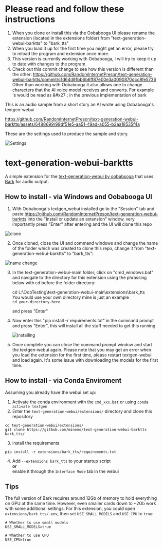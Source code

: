 # Please read and follow these instructions
1. When you clone or install this via the Oobabooga UI please rename the extension (located in the extensions folder) from "text-generation-webui-barktts" to "bark_tts"
2. When you load it up for the first time you might get an error, please try to reload the program and extension once more.
3. This version is currently working with Oobabooga, I will try to keep it up to date with changes to the program.
4. Check out this commit change to see how this version is different than the other: https://github.com/RandomInternetPreson/text-generation-webui-barktts/commit/c1d64d91bb6b6ff87e00e3a0090870dcc8fe5736
Other than working with Oobabooga it also allows one to change characters that the AI voice model receives and converts.  For example 's would be read as &#x27 ; in the previous implementation of bark

This is an audio sample from a short story an AI wrote using Oobabooga's textgen-webui

https://github.com/RandomInternetPreson/text-generation-webui-barktts/assets/6488699/98df51e5-aa51-49ad-a055-b2aa18535f4a

These are the settings used to produce the sample and story.

![Settings](https://github.com/RandomInternetPreson/text-generation-webui-barktts/assets/6488699/a5cbb3cf-ed92-4ad2-a044-c15fd2842128)

# text-generation-webui-barktts
A simple extension for the [text-generation-webui by oobabooga](https://github.com/oobabooga/text-generation-webui) that uses [Bark](https://github.com/suno-ai/bark) for audio output.

## How to install - via Windows and Oobabooga UI
1. With Oobabooga's textgen_webui installed go to the "Session" tab and paste https://github.com/RandomInternetPreson/text-generation-webui-barktts into the "Install or update an extension" window, very importantly press "Enter" after entering and the UI will clone this repo

![clone](https://github.com/RandomInternetPreson/text-generation-webui-barktts/assets/6488699/68f0db12-4c2e-4154-a5f5-04965bd447d3)

2. Once cloned, close the UI and command windows and change the name of the folder which was created to clone this repo, change it from "text-generation-webui-barktts" to "bark_tts":

![name change](https://github.com/RandomInternetPreson/text-generation-webui-barktts/assets/6488699/f69f3cd8-ac8e-4906-a762-b20b05b31de8)

3. In the text-generation-webui-main folder, click on "cmd_windows.bat" and navigate to the directory for this extension using the phrassing below with cd before the folder directory:

   cd L:\OobTesting\text-generation-webui-main\extensions\bark_tts  
   You would use your own directory mine is just an example  
   `cd your-directory-here`
   
   and press "Enter"

5. Now enter this "pip install -r requirements.txt" in the command prompt and press "Enter", this will install all the stuff needed to get this running.

   ![installing](https://github.com/RandomInternetPreson/text-generation-webui-barktts/assets/6488699/8028787d-b22b-405b-8cc1-0f9a81fb401e)

6. Once complete you can close the command prompt window and start the textgen-webui again.  Please note that you may get an error when you load the extension for the first time, please restart textgen-webui and load again.  It's some issue with downloading the models for the first time.


## How to install - via Conda Enviroment
Assuming you already have the webui set up:

1. Activate the conda environment with the `cmd_xxx.bat` or using `conda activate textgen`
2. Enter the  `text-generation-webui/extensions/` directory and clone this repository
```
cd text-generation-webui/extensions/
git clone https://github.com/minemo/text-generation-webui-barktts bark_tts/
```
3. install the requirements
```
pip install -r extensions/bark_tts/requirements.txt
```
4. Add `--extensions bark_tts` to your startup script <br/> <b>or</b> <br/> enable it through the `Interface Mode` tab in the webui

## Tips
The full version of Bark requires around 12Gb of memory to hold everything on GPU at the same time. However, even smaller cards down to ~2Gb work with some additional settings. For this extension, you could open `extensions/bark_tts/.env`, then set `USE_SMALL_MODELS` and `USE_CPU` to `true`:

```
# Whether to use small models
USE_SMALL_MODELS=true

# Whether to use CPU
USE_CPU=true
```



